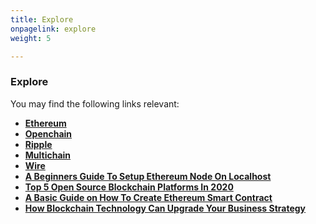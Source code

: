 ```yaml
---
title: Explore
onpagelink: explore
weight: 5

---
```


### **Explore**

You may find the following links relevant:

*   **[Ethereum](https://products.containerize.com/blockchain-platforms/ethereum/)**
*   **[Openchain](https://products.containerize.com/blockchain-platforms/openchain/)**
*   **[Ripple](https://products.containerize.com/blockchain-platforms/ripple/)**
*   **[Multichain](https://products.containerize.com/blockchain-platforms/multichain/)**
*   **[Wire](https://products.containerize.com/video-conferencing/wire/)**
*   **[A Beginners Guide To Setup Ethereum Node On Localhost](https://blog.containerize.com/2020/12/23/a-beginners-guide-to-setup-ethereum-node-on-localhost/)**
*   **[Top 5 Open Source Blockchain Platforms In 2020](https://blog.containerize.com/2020/12/11/top-5-open-source-blockchain-platforms-in-2020/)**
*   **[A Basic Guide on How To Create Ethereum Smart Contract](https://blog.containerize.com/2020/12/01/a-basic-guide-on-how-to-create-ethereum-smart-contract/)**
*   **[How Blockchain Technology Can Upgrade Your Business Strategy](https://blog.containerize.com/2020/11/27/how-blockchain-technology-can-upgrade-your-business-strategy/)**
